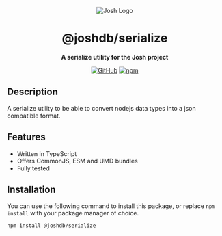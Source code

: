 <div align="center">

![Josh Logo](https://evie.codes/josh-light.png)

# @joshdb/serialize

**A serialize utility for the Josh project**

[![GitHub](https://img.shields.io/github/license/josh-development/utilities)](https://github.com/josh-development/utilities/blob/main/LICENSE)
[![npm](https://img.shields.io/npm/v/@joshdb/serialize?color=crimson&logo=npm&style=flat-square&label=@joshdb/serialize)](https://www.npmjs.com/package/@joshdb/serialize)

</div>

## Description

A serialize utility to be able to convert nodejs data types into a json compatible format.

## Features

- Written in TypeScript
- Offers CommonJS, ESM and UMD bundles
- Fully tested

## Installation

You can use the following command to install this package, or replace `npm install` with your package manager of choice.

```sh
npm install @joshdb/serialize
```
